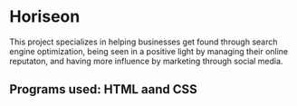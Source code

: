 # Horiseon

This project specializes in helping businesses get found through search engine optimization, being seen in a positive light by managing their online reputaton, and  having more influence by marketing through social media. 


## Programs used: HTML aand CSS
